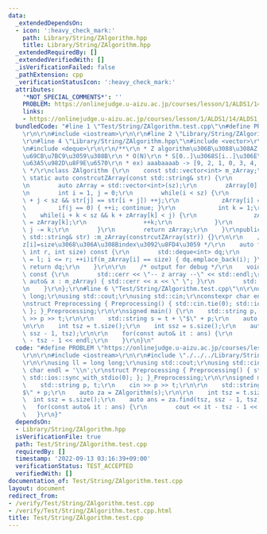 ```yaml
---
data:
  _extendedDependsOn:
  - icon: ':heavy_check_mark:'
    path: Library/String/ZAlgorithm.hpp
    title: Library/String/ZAlgorithm.hpp
  _extendedRequiredBy: []
  _extendedVerifiedWith: []
  _isVerificationFailed: false
  _pathExtension: cpp
  _verificationStatusIcon: ':heavy_check_mark:'
  attributes:
    '*NOT_SPECIAL_COMMENTS*': ''
    PROBLEM: https://onlinejudge.u-aizu.ac.jp/courses/lesson/1/ALDS1/14/ALDS1_14_B
    links:
    - https://onlinejudge.u-aizu.ac.jp/courses/lesson/1/ALDS1/14/ALDS1_14_B
  bundledCode: "#line 1 \"Test/String/ZAlgorithm.test.cpp\"\n#define PROBLEM \"https://onlinejudge.u-aizu.ac.jp/courses/lesson/1/ALDS1/14/ALDS1_14_B\"\
    \r\n\r\n#include <iostream>\r\n\r\n#line 2 \"Library/String/ZAlgorithm.hpp\"\n\
    \r\n#line 4 \"Library/String/ZAlgorithm.hpp\"\n#include <vector>\r\n#include <string>\r\
    \n#include <deque>\r\n\r\n/**\r\n * Z algorithm\u306B\u3088\u308AZ Array\u3092\
    \u69CB\u7BC9\u3059\u308B\r\n * O(N)\r\n * S[0..]\u3068S[i..]\u306E\u5171\u901A\
    \u63A5\u982D\u8F9E\u6570\r\n * ex) aaabaaaab -> [9, 2, 1, 0, 3, 4, 2, 1, 0]\r\n\
    \ */\r\nclass ZAlgorithm {\r\n    const std::vector<int> m_zArray;\r\n\r\n   \
    \ static auto constrcutZArray(const std::string& str) {\r\n        auto sz = str.size();\r\
    \n        auto zArray = std::vector<int>(sz);\r\n        zArray[0] = sz;\r\n\r\
    \n        int i = 1, j = 0;\r\n        while(i < sz) {\r\n            while(i\
    \ + j < sz && str[j] == str[i + j]) ++j;\r\n            zArray[i] = j;\r\n   \
    \         if(j == 0) { ++i; continue; }\r\n            int k = 1;\r\n        \
    \    while(i + k < sz && k + zArray[k] < j) {\r\n                zArray[i + k]\
    \ = zArray[k];\r\n                ++k;\r\n            }\r\n            i += k;\
    \ j -= k;\r\n        }\r\n        return zArray;\r\n    }\r\npublic:\r\n    ZAlgorithm(const\
    \ std::string& str) :m_zArray(constrcutZArray(str)) {}\r\n\r\n    /* i\u2208[l,r]\u3067\
    z[i]=size\u3068\u306A\u308Bindex\u3092\u8FD4\u3059 */\r\n    auto find(int l,\
    \ int r, int size) const {\r\n        std::deque<int> dq;\r\n        for(int i\
    \ = l; i <= r; ++i)if(m_zArray[i] == size) { dq.emplace_back(i); }\r\n       \
    \ return dq;\r\n    }\r\n\r\n    /* output for debug */\r\n    void debugOutput()\
    \ const {\r\n        std::cerr << \"-- z array --\" << std::endl;\r\n        for(const\
    \ auto& x : m_zArray) { std::cerr << x << \" \"; }\r\n        std::cerr << std::endl;\r\
    \n    }\r\n};\r\n#line 6 \"Test/String/ZAlgorithm.test.cpp\"\n\r\nusing ll = long\
    \ long;\r\nusing std::cout;\r\nusing std::cin;\r\nconstexpr char endl = '\\n';\r\
    \nstruct Preprocessing { Preprocessing() { std::cin.tie(0); std::ios::sync_with_stdio(0);\
    \ }; }_Preprocessing;\r\n\r\nsigned main() {\r\n    std::string p, t;\r\n    cin\
    \ >> p >> t;\r\n\r\n    std::string s = t + \"$\" + p;\r\n    auto za = ZAlgorithm(s);\r\
    \n\r\n    int tsz = t.size();\r\n    int ssz = s.size();\r\n    auto ans = za.find(tsz,\
    \ ssz - 1, tsz);\r\n\r\n    for(const auto& it : ans) {\r\n        cout << it\
    \ - tsz - 1 << endl;\r\n    }\r\n}\n"
  code: "#define PROBLEM \"https://onlinejudge.u-aizu.ac.jp/courses/lesson/1/ALDS1/14/ALDS1_14_B\"\
    \r\n\r\n#include <iostream>\r\n\r\n#include \"./../../Library/String/ZAlgorithm.hpp\"\
    \r\n\r\nusing ll = long long;\r\nusing std::cout;\r\nusing std::cin;\r\nconstexpr\
    \ char endl = '\\n';\r\nstruct Preprocessing { Preprocessing() { std::cin.tie(0);\
    \ std::ios::sync_with_stdio(0); }; }_Preprocessing;\r\n\r\nsigned main() {\r\n\
    \    std::string p, t;\r\n    cin >> p >> t;\r\n\r\n    std::string s = t + \"\
    $\" + p;\r\n    auto za = ZAlgorithm(s);\r\n\r\n    int tsz = t.size();\r\n  \
    \  int ssz = s.size();\r\n    auto ans = za.find(tsz, ssz - 1, tsz);\r\n\r\n \
    \   for(const auto& it : ans) {\r\n        cout << it - tsz - 1 << endl;\r\n \
    \   }\r\n}"
  dependsOn:
  - Library/String/ZAlgorithm.hpp
  isVerificationFile: true
  path: Test/String/ZAlgorithm.test.cpp
  requiredBy: []
  timestamp: '2022-09-13 03:16:39+09:00'
  verificationStatus: TEST_ACCEPTED
  verifiedWith: []
documentation_of: Test/String/ZAlgorithm.test.cpp
layout: document
redirect_from:
- /verify/Test/String/ZAlgorithm.test.cpp
- /verify/Test/String/ZAlgorithm.test.cpp.html
title: Test/String/ZAlgorithm.test.cpp
---
```

